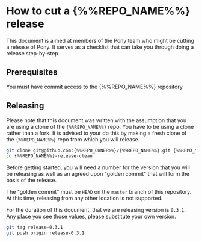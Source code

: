 # How to cut a {%%REPO_NAME%%} release

This document is aimed at members of the Pony team who might be cutting a release of Pony. It serves as a checklist that can take you through doing a release step-by-step.

## Prerequisites

You must have commit access to the {%%REPO_NAME%%} repository

## Releasing

Please note that this document was written with the assumption that you are using a clone of the `{%%REPO_NAME%%}` repo. You have to be using a clone rather than a fork. It is advised to your do this by making a fresh clone of the `{%%REPO_NAME%%}` repo from which you will release.

```bash
git clone git@github.com:{%%REPO_OWNER%%}/{%%REPO_NAME%%}.git {%%REPO_NAME%%}-release-clean
cd {%%REPO_NAME%%}-release-clean
```

Before getting started, you will need a number for the version that you will be releasing as well as an agreed upon "golden commit" that will form the basis of the release.

The "golden commit" must be `HEAD` on the `master` branch of this repository. At this time, releasing from any other location is not supported.

For the duration of this document, that we are releasing version is `0.3.1`. Any place you see those values, please substitute your own version.

```bash
git tag release-0.3.1
git push origin release-0.3.1
```
